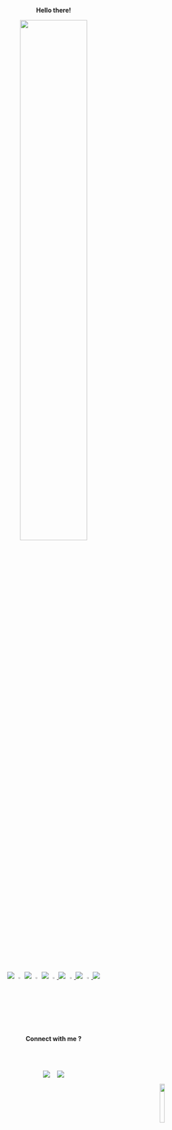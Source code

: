 <p align="center">
  <b>Hello there!<br></b> </p>
<p align="center">
<img width="55%" src="https://user-images.githubusercontent.com/48352577/112359947-d1d2dc80-8cf7-11eb-99b7-269e154947a5.gif" >
</p>


 <p align="center">
 
  <img src="https://github.com/sig5/sig5.github.io/blob/main/x.png?raw=true">  
  <a href="https://www.github.com/sig5/">
  <img src="https://github.com/sig5/sig5.github.io/blob/main/github.png?raw=true"  width="3%"></a>
  <img src="https://github.com/sig5/sig5.github.io/blob/main/x.png?raw=true">    
  <a href="https://www.instagram.com/the_sloppy_sloth/">
 <img src="https://github.com/sig5/sig5.github.io/blob/main/instagram.png?raw=true" style=“margin-right: 20px;” width="3%"></a> <img src="https://github.com/sig5/sig5.github.io/blob/main/x.png?raw=true">  
 <a href="https://www.facebook.com/sigjob/">
 <img src="https://github.com/sig5/sig5.github.io/blob/main/facebook.png?raw=true"  width="3%"> </a>
 <img src="https://github.com/sig5/sig5.github.io/blob/main/x.png?raw=true">  
 
 <a href="https://www.linkedin.com/in/sakar-singhal-13a953171/">
  <img src="https://github.com/sig5/sig5.github.io/blob/main/linkedin.png?raw=true" width="3%"> </a><img src="https://github.com/sig5/sig5.github.io/blob/main/x.png?raw=true"> 
  <a href="https://open.spotify.com/playlist/5XrzXkTL03c6Ynmyri0YhF?si=44b3f6de5de645a3">
  <img src="https://github.com/sig5/sig5.github.io/blob/main/spotify.png?raw=true" " width="3%"> </a><img src="https://github.com/sig5/sig5.github.io/blob/main/x.png?raw=true">
  </p>
   <p align="center"><b>Connect with me ?</b></p>
  <br><br>
  
  
 <p align="center">
   <img align="center" src="https://github-readme-stats.vercel.app/api?username=sig5&count_private=true&show_icons=true" /> &nbsp&nbsp
  <img align="center" src="https://github-readme-stats.vercel.app/api/top-langs/?username=sig5&exclude_repo=mood-synth" /><br>
  </p>
<p align="right">
<img src="https://komarev.com/ghpvc/?username=sig5&color=grey" width="15%">
 </p>
